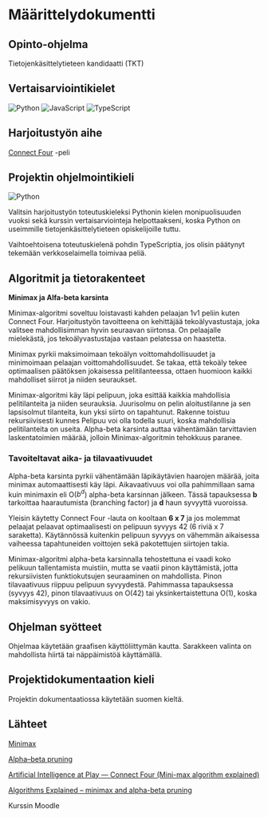 # Määrittelydokumentti

## Opinto-ohjelma

Tietojenkäsittelytieteen kandidaatti (TKT)

## Vertaisarviointikielet

![Python](https://img.shields.io/badge/python-3670A0?style=for-the-badge&logo=python&logoColor=ffdd54) ![JavaScript](https://img.shields.io/badge/javascript-%23323330.svg?style=for-the-badge&logo=javascript&logoColor=%23F7DF1E) ![TypeScript](https://img.shields.io/badge/typescript-%23007ACC.svg?style=for-the-badge&logo=typescript&logoColor=white)

## Harjoitustyön aihe

[Connect Four](https://en.wikipedia.org/wiki/Connect_Four) -peli

## Projektin ohjelmointikieli

![Python](https://img.shields.io/badge/python-3670A0?style=for-the-badge&logo=python&logoColor=ffdd54)

Valitsin harjoitustyön toteutuskieleksi Pythonin kielen monipuolisuuden vuoksi sekä kurssin vertaisarviointeja helpottaakseni, koska Python on useimmille tietojenkäsittelytieteen opiskelijoille tuttu.

Vaihtoehtoisena toteutuskielenä pohdin TypeScriptia, jos olisin päätynyt tekemään verkkoselaimella toimivaa peliä.

## Algoritmit ja tietorakenteet

**Minimax ja Alfa-beta karsinta**

Minimax-algoritmi soveltuu loistavasti kahden pelaajan 1v1 peliin kuten Connect Four. Harjoitustyön tavoitteena on kehittäjää tekoälyvastustaja, joka valitsee mahdollisimman hyvin seuraavan siirtonsa. On pelaajalle mielekästä, jos tekoälyvastustajaa vastaan pelatessa on haastetta.

Minimax pyrkii maksimoimaan tekoälyn voittomahdollisuudet ja minimoimaan pelaajan voittomahdollisuudet. Se takaa, että tekoäly tekee optimaalisen päätöksen jokaisessa pelitilanteessa, ottaen huomioon kaikki mahdolliset siirrot ja niiden seuraukset.

Minimax-algoritmi käy läpi pelipuun, joka esittää kaikkia mahdollisia pelitilanteita ja niiden seurauksia. Juurisolmu on pelin aloitustilanne ja sen lapsisolmut tilanteita, kun yksi siirto on tapahtunut. Rakenne toistuu rekursiivisesti kunnes Pelipuu voi olla todella suuri, koska mahdollisia pelitilanteita on useita. Alpha-beta karsinta auttaa vähentämään tarvittavien laskentatoimien määrää, jolloin Minimax-algoritmin tehokkuus paranee.

### Tavoiteltavat aika- ja tilavaativuudet

Alpha-beta karsinta pyrkii vähentämään läpikäytävien haarojen määrää, joita minimax automaattisesti käy läpi. Aikavaativuus voi olla pahimmillaan sama kuin minimaxin eli O($b^d$) alpha-beta karsinnan jälkeen. Tässä tapauksessa **b** tarkoittaa haarautumista (branching factor) ja **d** haun syvyyttä vuoroissa.

Yleisin käytetty Connect Four -lauta on kooltaan **6 x 7** ja jos molemmat pelaajat pelaavat optimaalisesti on pelipuun syvyys 42 (6 riviä x 7 saraketta). Käytännössä kuitenkin pelipuun syvyys on vähemmän aikaisessa vaiheessa tapahtuneiden voittojen sekä pakotettujen siirtojen takia.

Minimax-algoritmi alpha-beta karsinnalla tehostettuna ei vaadi koko pelikuun tallentamista muistiin, mutta se vaatii pinon käyttämistä, jotta rekursiivisten funktiokutsujen seuraaminen on mahdollista. Pinon tilavaativuus riippuu pelipuun syvyydestä. Pahimmassa tapauksessa (syvyys 42), pinon tilavaativuus on O(42) tai yksinkertaistettuna O(1), koska maksimisyvyys on vakio.

## Ohjelman syötteet

Ohjelmaa käytetään graafisen käyttöliittymän kautta. Sarakkeen valinta on mahdollista hiirtä tai näppäimistöä käyttämällä.

## Projektidokumentaation kieli

Projektin dokumentaatiossa käytetään suomen kieltä.

## Lähteet

[Minimax](https://en.wikipedia.org/wiki/Minimax)

[Alpha–beta pruning](https://en.wikipedia.org/wiki/Alpha%E2%80%93beta_pruning)

[Artificial Intelligence at Play — Connect Four (Mini-max algorithm explained)](https://medium.com/analytics-vidhya/artificial-intelligence-at-play-connect-four-minimax-algorithm-explained-3b5fc32e4a4f)

[Algorithms Explained – minimax and alpha-beta pruning](https://www.youtube.com/watch?v=l-hh51ncgDI)

Kurssin Moodle

